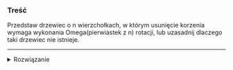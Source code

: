 ### Treść
Przedstaw drzewiec o n wierzchołkach, w którym usunięcie korzenia wymaga
wykonania Omega(pierwiastek z n) rotacji, lub uzasadnij dlaczego taki drzewiec nie
istnieje.

------
<details><summary>Rozwiązanie</summary>
<p>
    
